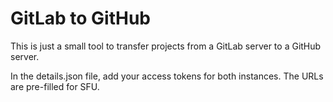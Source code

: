 # GitLab to GitHub

This is just a small tool to transfer projects from a GitLab server to a GitHub server.

In the details.json file, add your access tokens for both instances.
The URLs are pre-filled for SFU.
